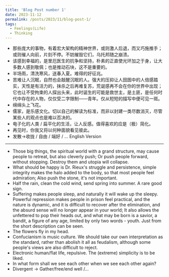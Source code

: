 ```yaml
---
title: 'Blog Post number 1'
date: 2023-11-12
permalink: /posts/2023/11/blog-post-1/
tags:
  - Feelings(Life)
  - Thinking
---
```

- 那些庞大的事物，有着宏大架构的精神世界，或则激人后退，而又巧施推手；或则催人向前，片刻不停。不妨摧毁它们，乌托邦随之崩溃。
- 该感到幸福的，是里厄医生的抗争和坚持，朴素的正直使光环加之于身，让大多数人感到敬佩；也是推动石块，这不是重要的。
- 半场雨，清洗寒风，送春入夏。难得的好征兆。
- 苦难让人沉眠，自然也会敲醒沉眠的人。强大的压抑让人囹圄中的人倍感踏实，天性是有活力的，抹杀之后再难复苏，荒诞感再不会在你的世界中出现；它也让不受拘束的人探出头来，此时诞生的可能是救世主，是土匪，是任何时代中存在的人物，仅仅受二字限制——青年。仅从短短的描写中便可见一斑。
- 绵绵头上飞花。
- 儒家，是乐感文化。切以自己的解读为标准，而非以封建一类尽数消灭，尽管某些人的观点也是难以否决的。
- 电子化的人类 / 扁平化的生活，让人反感。值得喜欢的应是（极）简化。
- 再见时，你我又将以何种面貌看见彼此。
- 发散→收拢 / 自由 / 端好 / …
English Version
------
- Those big things, the spiritual world with a grand structure, may cause people to retreat, but also cleverly push; Or push people forward, without stopping. Destroy them and utopia will collapse.
- What should be happy is Dr. Rieux's struggle and persistence, simple integrity makes the halo added to the body, so that most people feel admiration; Also push the stone, it's not important.
- Half the rain, clean the cold wind, send spring into summer. A rare good sign.
- Suffering makes people sleep, and naturally it will wake up the sleepy. Powerful repression makes people in prison feel practical, and the nature is dynamic, and it is difficult to recover after the elimination, and the absurd sense will no longer appear in your world; It also allows the unfettered to pop their heads out, and what may be born is a savior, a bandit, a figure of any age, limited by only two words - youth. Just from the short description can be seen.
- The flowers fly in my head.
- Confucianism is music culture. We should take our own interpretation as the standard, rather than abolish it all as feudalism, although some people's views are also difficult to reject.
- Electronic human/flat life, repulsive. The (extreme) simplicity is to be liked.
- In what form shall we see each other when we see each other again?
- Divergent → Gather/free/end well /...